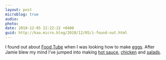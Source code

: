 ```yaml
---
layout: post
microblog: true
audio: 
photo: 
date: 2018-12-05 22:22:22 +0400
guid: http://kaa.micro.blog/2018/12/05/i-found-out.html
---
```

I found out about [Food Tube](https://www.youtube.com/user/JamieOliver) when I was looking how to make [eggs](https://www.youtube.com/watch?v=s9r-CxnCXkg). After Jamie blew my mind I’ve jumped into making [hot sauce](https://www.youtube.com/watch?v=ewQqC0vursc), [chicken](https://www.youtube.com/watch?v=bJeUb8ToRIw) and [salads](https://www.youtube.com/watch?v=-9p31reoSD8).
